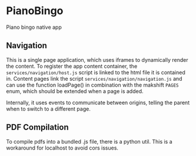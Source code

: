 # PianoBingo
Piano bingo native app

## Navigation

This is a single page application, which uses iframes to dynamically render the content. To register the app content container, the `services/navigation/host.js` script is linked to the html file it is contained in. Content pages link the script `services/navigation/navigation.js` and can use the function loadPage() in combination with the makshift `PAGES` enum, which should be extended when a page is added.

Internally, it uses events to communicate between origins, telling the parent when to switch to a different page.

## PDF Compilation

To compile pdfs into a bundled .js file, there is a python util. This is a workaround for localhost to avoid cors issues.

